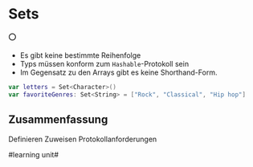 # Sets
⭕️

- Es gibt keine bestimmte Reihenfolge
- Typs müssen konform zum `Hashable`-Protokoll sein
- Im Gegensatz zu den Arrays gibt es keine Shorthand-Form.

```swift
var letters = Set<Character>()
var favoriteGenres: Set<String> = ["Rock", "Classical", "Hip hop"]
```

## Zusammenfassung
Definieren
Zuweisen
Protokollanforderungen

#learning unit#